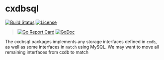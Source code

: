 # cxdbsql
[![Build Status](https://travis-ci.org/mit-dci/opencx.svg?branch=master)](https://travis-ci.org/mit-dci/opencx)
[![License](https://img.shields.io/badge/License-MIT-brightgreen.svg)](https://github.com/mit-dci/opencx/blob/master/LICENSE)
> [![Go Report Card](https://goreportcard.com/badge/github.com/mit-dci/opencx)](https://goreportcard.com/report/github.com/mit-dci/opencx)
[![GoDoc](https://godoc.org/github.com/mit-dci/opencx/cxdb/cxdbsql?status.svg)](https://godoc.org/github.com/mit-dci/opencx/cxdb/cxdbsql)

The cxdbsql packages implements any storage interfaces defined in `cxdb`, as well as some interfaces in `match` using MySQL.
We may want to move all remaining interfaces from cxdb to match
